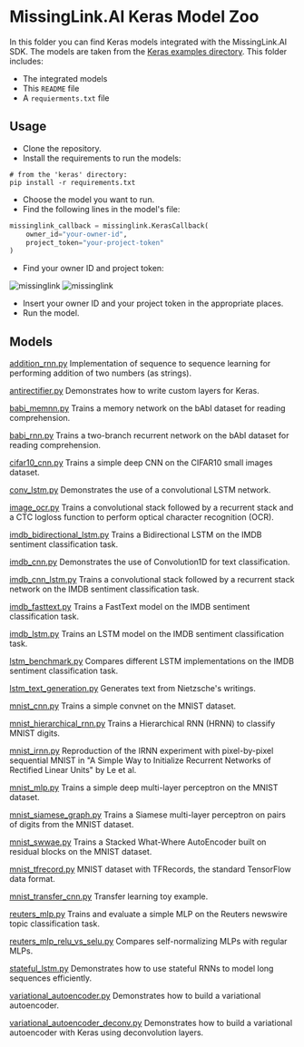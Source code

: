 # MissingLink.AI Keras Model Zoo

In this folder you can find Keras models integrated with the MissingLink.AI SDK. The models are taken from the [Keras examples directory](https://github.com/fchollet/keras/tree/master/examples). This folder includes:
* The integrated models
* This `README` file
* A `requierments.txt` file

## Usage

* Clone the repository.
* Install the requirements to run the models:
```
# from the 'keras' directory:
pip install -r requirements.txt
```
* Choose the model you want to run.
* Find the following lines in the model's file:
```python
missinglink_callback = missinglink.KerasCallback(
    owner_id="your-owner-id",
    project_token="your-project-token"
)
```
* Find your owner ID and project token:

![missinglink](https://user-images.githubusercontent.com/30972111/33119952-44d0313c-cf79-11e7-8be3-091eca2e9e57.png)
![missinglink](https://user-images.githubusercontent.com/30972111/33120206-01428874-cf7a-11e7-8441-3e7b1f860845.png)
* Insert your owner ID and your project token in the appropriate places.
* Run the model.

## Models

[addition_rnn.py](addition_rnn.py)
Implementation of sequence to sequence learning for performing addition of two numbers (as strings).

[antirectifier.py](antirectifier.py)
Demonstrates how to write custom layers for Keras.

[babi_memnn.py](babi_memnn.py)
Trains a memory network on the bAbI dataset for reading comprehension.

[babi_rnn.py](babi_rnn.py)
Trains a two-branch recurrent network on the bAbI dataset for reading comprehension.

[cifar10_cnn.py](cifar10_cnn.py)
Trains a simple deep CNN on the CIFAR10 small images dataset.

[conv_lstm.py](conv_lstm.py)
Demonstrates the use of a convolutional LSTM network.

[image_ocr.py](image_ocr.py)
Trains a convolutional stack followed by a recurrent stack and a CTC logloss function to perform optical character recognition (OCR).

[imdb_bidirectional_lstm.py](imdb_bidirectional_lstm.py)
Trains a Bidirectional LSTM on the IMDB sentiment classification task.

[imdb_cnn.py](imdb_cnn.py)
Demonstrates the use of Convolution1D for text classification.

[imdb_cnn_lstm.py](imdb_cnn_lstm.py)
Trains a convolutional stack followed by a recurrent stack network on the IMDB sentiment classification task.

[imdb_fasttext.py](imdb_fasttext.py)
Trains a FastText model on the IMDB sentiment classification task.

[imdb_lstm.py](imdb_lstm.py)
Trains an LSTM model on the IMDB sentiment classification task.

[lstm_benchmark.py](lstm_benchmark.py)
Compares different LSTM implementations on the IMDB sentiment classification task.

[lstm_text_generation.py](lstm_text_generation.py)
Generates text from Nietzsche's writings.

[mnist_cnn.py](mnist_cnn.py)
Trains a simple convnet on the MNIST dataset.

[mnist_hierarchical_rnn.py](mnist_hierarchical_rnn.py)
Trains a Hierarchical RNN (HRNN) to classify MNIST digits.

[mnist_irnn.py](mnist_irnn.py)
Reproduction of the IRNN experiment with pixel-by-pixel sequential MNIST in "A Simple Way to Initialize Recurrent Networks of Rectified Linear Units" by Le et al.

[mnist_mlp.py](mnist_mlp.py)
Trains a simple deep multi-layer perceptron on the MNIST dataset.

[mnist_siamese_graph.py](mnist_siamese_graph.py)
Trains a Siamese multi-layer perceptron on pairs of digits from the MNIST dataset.

[mnist_swwae.py](mnist_swwae.py)
Trains a Stacked What-Where AutoEncoder built on residual blocks on the MNIST dataset.

[mnist_tfrecord.py](mnist_tfrecord.py)
MNIST dataset with TFRecords, the standard TensorFlow data format.

[mnist_transfer_cnn.py](mnist_transfer_cnn.py)
Transfer learning toy example.

[reuters_mlp.py](reuters_mlp.py)
Trains and evaluate a simple MLP on the Reuters newswire topic classification task.

[reuters_mlp_relu_vs_selu.py](reuters_mlp_relu_vs_selu.py)
Compares self-normalizing MLPs with regular MLPs.

[stateful_lstm.py](stateful_lstm.py)
Demonstrates how to use stateful RNNs to model long sequences efficiently.

[variational_autoencoder.py](variational_autoencoder.py)
Demonstrates how to build a variational autoencoder.

[variational_autoencoder_deconv.py](variational_autoencoder_deconv.py)
Demonstrates how to build a variational autoencoder with Keras using deconvolution layers.
